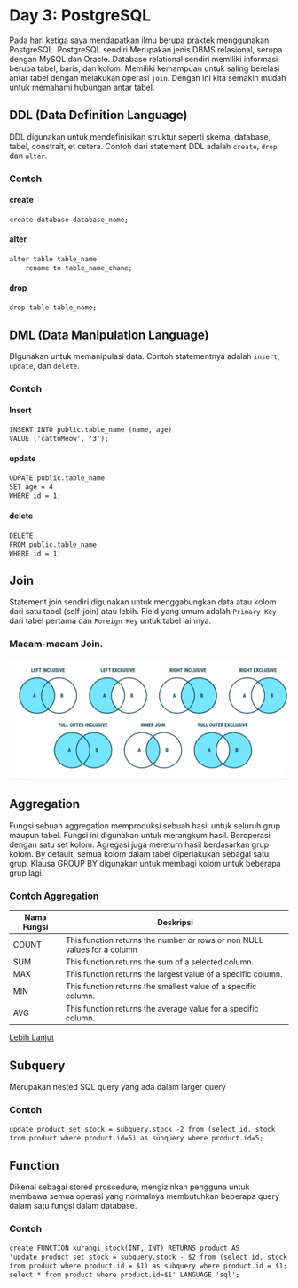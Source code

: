 # Day 3: PostgreSQL

Pada hari ketiga saya mendapatkan ilmu berupa praktek menggunakan PostgreSQL. PostgreSQL sendiri Merupakan jenis DBMS relasional, serupa dengan MySQL dan Oracle. Database relational sendiri memiliki informasi berupa tabel, baris, dan kolom. Memiliki kemampuan untuk saling berelasi antar tabel dengan melakukan operasi `join`. Dengan ini kita semakin mudah untuk memahami hubungan antar tabel.

## DDL (Data Definition Language)

DDL digunakan untuk mendefinisikan struktur seperti skema, database, tabel, constrait, et cetera. Contoh dari statement DDL adalah `create`, `drop`, dan `alter`.

### Contoh

#### create

```
create database database_name;
```

#### alter

```
alter table table_name
    rename to table_name_chane;
```

#### drop

```
drop table table_name;
```

## DML (Data Manipulation Language)

DIgunakan untuk memanipulasi data. Contoh statementnya adalah `insert`, `update`, dan `delete`.

### Contoh

#### Insert

```
INSERT INTO public.table_name (name, age)
VALUE ('cattoMeow', '3');
```

#### update

```
UDPATE public.table_name
SET age = 4
WHERE id = 1;
```

#### delete

```
DELETE
FROM public.table_name
WHERE id = 1;
```

## Join

Statement join sendiri digunakan untuk menggabungkan data atau kolom dari satu tabel (self-join) atau lebih. Field yang umum adalah `Primary Key` dari tabel pertama dan `Foreign Key` untuk tabel lainnya.

### Macam-macam Join.

![](../day_3_postgreSQL/screenshot/macam-join.png)

## Aggregation

Fungsi sebuah aggregation memproduksi sebuah hasil untuk seluruh grup maupun tabel.
Fungsi ini digunakan untuk merangkum hasil. Beroperasi dengan satu set kolom. Agregasi juga mereturn hasil berdasarkan grup kolom. By default, semua kolom dalam tabel diperlakukan sebagai satu grup. Klausa GROUP BY digunakan untuk membagi kolom untuk beberapa grup lagi.

### Contoh Aggregation

| Nama Fungsi | Deskripsi |
| ----------- | ------------------------------------------------------------------------ |
| COUNT       | This function returns the number or rows or non NULL values for a column |
| SUM         | This function returns the sum of a selected column.                      |
| MAX         | This function returns the largest value of a specific column.            |
| MIN         | This function returns the smallest value of a specific column.           |
| AVG         | This function returns the average value for a specific column.           |

[Lebih Lanjut](https://www.postgresql.org/docs/9.5/functions-aggregate.html)

## Subquery

Merupakan nested SQL query yang ada dalam larger query

### Contoh

```
update product set stock = subquery.stock -2 from (select id, stock from product where product.id=5) as subquery where product.id=5;
```

## Function

Dikenal sebagai stored proscedure, mengizinkan pengguna untuk membawa semua operasi yang normalnya membutuhkan beberapa query dalam satu fungsi dalam database.

### Contoh

```
create FUNCTION kurangi_stock(INT, INT) RETURNS product AS
'update product set stock = subquery.stock - $2 from (select id, stock from product where product.id = $1) as subquery where product.id = $1; select * from product where product.id=$1' LANGUAGE 'sql';
```
